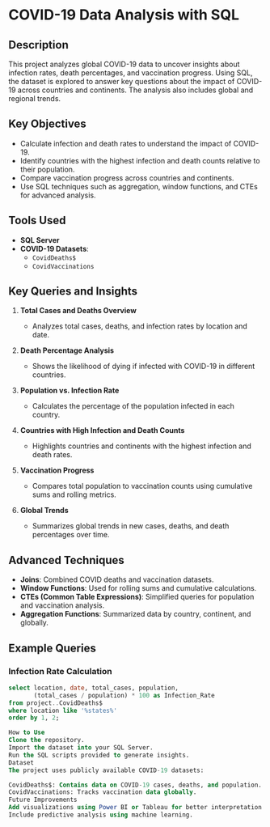 # COVID-19 Data Analysis with SQL

## Description
This project analyzes global COVID-19 data to uncover insights about infection rates, death percentages, and vaccination progress. Using SQL, the dataset is explored to answer key questions about the impact of COVID-19 across countries and continents. The analysis also includes global and regional trends.

## Key Objectives
- Calculate infection and death rates to understand the impact of COVID-19.
- Identify countries with the highest infection and death counts relative to their population.
- Compare vaccination progress across countries and continents.
- Use SQL techniques such as aggregation, window functions, and CTEs for advanced analysis.

## Tools Used
- **SQL Server**
- **COVID-19 Datasets**: 
  - `CovidDeaths$`
  - `CovidVaccinations`

## Key Queries and Insights
1. **Total Cases and Deaths Overview**
   - Analyzes total cases, deaths, and infection rates by location and date.

2. **Death Percentage Analysis**
   - Shows the likelihood of dying if infected with COVID-19 in different countries.

3. **Population vs. Infection Rate**
   - Calculates the percentage of the population infected in each country.

4. **Countries with High Infection and Death Counts**
   - Highlights countries and continents with the highest infection and death rates.

5. **Vaccination Progress**
   - Compares total population to vaccination counts using cumulative sums and rolling metrics.

6. **Global Trends**
   - Summarizes global trends in new cases, deaths, and death percentages over time.

## Advanced Techniques
- **Joins**: Combined COVID deaths and vaccination datasets.
- **Window Functions**: Used for rolling sums and cumulative calculations.
- **CTEs (Common Table Expressions)**: Simplified queries for population and vaccination analysis.
- **Aggregation Functions**: Summarized data by country, continent, and globally.

## Example Queries
### Infection Rate Calculation
```sql
select location, date, total_cases, population, 
       (total_cases / population) * 100 as Infection_Rate
from project..CovidDeaths$
where location like '%states%'
order by 1, 2;

How to Use
Clone the repository.
Import the dataset into your SQL Server.
Run the SQL scripts provided to generate insights.
Dataset
The project uses publicly available COVID-19 datasets:

CovidDeaths$: Contains data on COVID-19 cases, deaths, and population.
CovidVaccinations: Tracks vaccination data globally.
Future Improvements
Add visualizations using Power BI or Tableau for better interpretation.
Include predictive analysis using machine learning.
